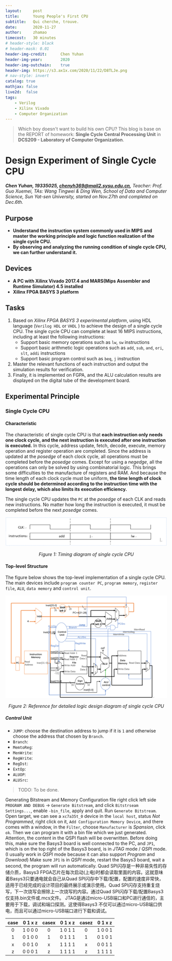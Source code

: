 ```yaml
---
layout:     post
title:      Young People's First CPU
subtitle:   Qui cherche, trouve.
date:       2020-11-27
author:     zhamao
timecost:   30 minutes
# header-style: black
# header-mask: 0.01
header-img-credit:      Chen Yuhan
header-img-year:        2020
header-img-outchain:    true
header-img: https://s3.ax1x.com/2020/11/22/D8TLJe.png
# nav-style: invert
catalog: true
mathjax: false
live2d:  false
tags:
    - Verilog
    - Xilinx Vivado
    - Computer Organization
---
```


> Which boy doesn't want to build his own CPU?
> This blog is base on the REPORT of homework: **Single Cycle Central Processing Unit** in **DCS209 - Laboratory of Computer Organization**.

# Design Experiment of Single Cycle CPU

***Chen Yuhan, 19335025, chenyh369@mail2.sysu.edu.cn,*** *Teacher: Prof. Guo Xuemei, TAs: Wang Tingwei & Ding Wen, School of Data and Computer Science, Sun Yat-sen University, started on Nov.27th and completed on Dec.6th.*

## Purpose

- **Understand the instruction system commonly used in MIPS and master the working principle and logic function realization of the single cycle CPU.**
- **By observing and analyzing the running condition of single cycle CPU, we can further understand it.**

## Devices

- **A PC with Xilinx Vivado 2017.4 and MARS(Mips Assembler and Runtime Simulator) 4.5 installed**
- **Xilinx FPGA BASYS 3 platform**

## Tasks

1. Based on _Xilinx FPGA BASYS 3 experimental platform_, using HDL language (`Verilog HDL` or `VHDL` ) to achieve the design of a single cycle CPU. The single cycle CPU can complete at least 16 MIPS instructions, including at least the following instructions:
   - Support basic memory operations such as `lw`, `sw` instructions
   - Support basic arithmetic logic operations such as `add`, `sub`, `and`, `ori`, `slt`, `addi` instructions
   - Support basic program control such as `beq`, `j` instruction
2. Master the relevant functions of each instruction and output the simulation results for verification.
3. Finally, it is implemented on FGPA, and the ALU calculation results are displayed on the digital tube of the development board.

## Experimental Principle

### Single Cycle CPU

#### Characteristic

The characteristic of single cycle CPU is that __each instruction only needs one clock cycle, and the next instruction is executed after one instruction is executed.__ In this cycle, address update, fetch, decode, execute, memory operation and register operation are completed. Since the address is updated at the _posedge_ of each clock cycle, all operations must be completed before the _posedge_ comes. Except for using a _negedge_, all the operations can only be solved by using combinatorial logic. This brings some difficulties to the manufacture of registers and RAM. And because the time length of each clock cycle must be uniform, __the time length of clock cycle should be determined according to the instruction time with the longest delay, which also limits its execution efficiency.__

The single cycle CPU updates the `PC` at the _posedge_ of each CLK and reads new instructions. No matter how long the instruction is executed, it must be completed before the next _posedge_ comes.

![Figure 1: Timing diagram of single cycle CPU](/img/in-post/project-cpu/cpu1.png)
<center><i>Figure 1: Timing diagram of single cycle CPU</i></center>

#### Top-level Structure

The figure below shows the top-level implementation of a single cycle CPU. The main devices include `program counter PC`, `program memory`, `register file`, `ALU`, `data memory` and `control unit`.

![Figure 2: Reference for detailed logic design diagram of single cycle CPU](/img/in-post/project-cpu/cpu2.png)
<center><i>Figure 2: Reference for detailed logic design diagram of single cycle CPU</i></center>

##### Control Unit

- `JUMP`: choose the destination address to jump if it is `1` and otherwise choose the address that chosen by `Branch`.
- `Branch`:
- `MemtoReg`:
- `MenWrite`:
- `RegWrite`:
- `RegDst`:
- `ExtOp`:
- `ALUOP`:
- `ALUSrc`:

>TODO: To be done.

Generating Bitstream and Memory Configuration file
right click left side `PROGRAM AND DEBUG` -> `Generate Bitstream`, and click `Bitstrseam Settings...`, enable `-bin_file`, apply and quit.
Run `Generate Bitstream`.
Open target, we can see a `xc7a35t_0` device in the `local host`, status _Not Programmed_, right click on it, `Add Configuration Memory Device`, and there comes with a window, in the `Filter`, choose `Manufacturer` is _Spansion_, click `ok`.
Then we can program it with a bin file which we just generated. Attention, the content in the QSPI flash will be overwritten. Before doing this, make sure the Basys3 board is well connected to the PC, and `JP1`, which is on the top right of the Basys3 board, is in _JTAG_ mode / _QSPI_ mode. (I usually work in _QSPI_ mode because it can also support _Program_ and _Download_)
Make sure `JP1` is in _QSPI_ mode, restart the Basys3 board, wait a second, the program will run automatically.
Quad SPI闪存是一种非易失性的存储介质，Basys3 FPGA芯片在每次启动(上电)时都会读取里面的内容。这就意味着Basys3只要通电就会自己从Quad SPI闪存中下载/配置，配置的速度非常快，适用于已经完成的设计项目的最终展示或演示使用。Quad SPI闪存支持重复烧写，下一次烧写会擦除上一次烧写的内容。通过Quad SPI闪存下载/配置Basys3仅支持.bin文件或.mcs文件。
JTAG是通过micro-USB端口和PC进行通信的，主要用于下载，调试和端口探测。这使得Basys3 不仅可以通过micro-USB端口供电，而且可以通过micro-USB端口进行下载和调试。

|case| 0 1 x z |casex| 0 1 x z |casez| 0 1 x z |
|:--:|:-------:|:---:|:-------:|:---:|:-------:|
| 0  | 1 0 0 0 |  0  | 1 0 1 1 |  0  | 1 0 0 1 |
| 1  | 0 1 0 0 |  1  | 0 1 1 1 |  1  | 0 1 0 1 |
| x  | 0 0 1 0 |  x  | 1 1 1 1 |  x  | 0 0 1 1 |
| z  | 0 0 0 1 |  z  | 1 1 1 1 |  z  | 1 1 1 1 |